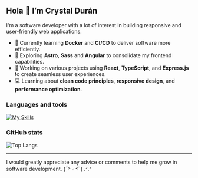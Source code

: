 ## Hola 👋 I’m Crystal Durán

I'm a software developer with a lot of interest in building responsive and user-friendly web applications.

- 🚀 Currently learning **Docker** and **CI/CD** to deliver software more efficiently.
- 🎯 Exploring **Astro**, **Sass** and **Angular** to consolidate my frontend capabilities.
- 🧩 Working on various projects using **React**, **TypeScript**, and **Express.js** to create seamless user experiences.
- 💻 Learning about **clean code principles**, **responsive design**, and **performance optimization**.

### Languages and tools

[![My Skills](https://skillicons.dev/icons?i=javascript,ts,dart,cs,py,astro,nodejs,mongodb,lit,figma,wordpress,mysql,sqlite,nextjs,postman,react,express,html,css,tailwind,bootstrap,angular,flutter,electron,git,selenium,vite,vitest,webpack,dotnet,docker,markdown,npm&theme=light)](https://skillicons.dev)

### GitHub stats
![Top Langs](https://github-readme-stats.vercel.app/api/top-langs/?username=crystalduran&layout=compact&langs_count=8)

---
I would greatly appreciate any advice or comments to help me grow in software development. (˶˃ ᵕ ˂˶) .ᐟ.ᐟ
